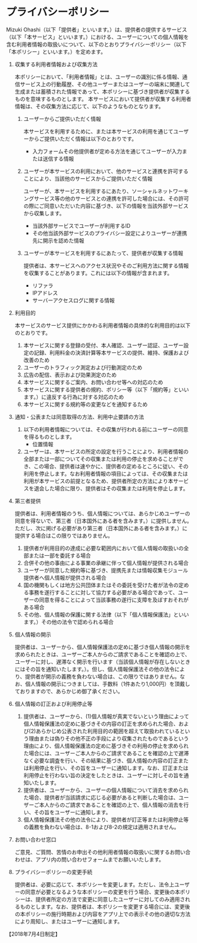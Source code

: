 # プライバシーポリシー
Mizuki Ohashi（以下「提供者」といいます。）は、提供者の提供するサービス（以下「本サービス」といいます。）における、ユーザーについての個人情報を含む利用者情報の取扱いについて、以下のとおりプライバシーポリシー（以下「本ポリシー」といいます。）を定めます。

1.	収集する利用者情報および収集方法

    本ポリシーにおいて、「利用者情報」とは、ユーザーの識別に係る情報、通信サービス上の行動履歴、その他ユーザーまたはユーザーの端末に関連して生成または蓄積された情報であって、本ポリシーに基づき提供者が収集するものを意味するものとします。
本サービスにおいて提供者が収集する利用者情報は、その収集方法に応じて、以下のようなものとなります。
    1. ユーザーからご提供いただく情報

        本サービスを利用するために、または本サービスの利用を通じてユーザーからご提供いただく情報は以下のとおりです。
       - 入力フォームその他提供者が定める方法を通じてユーザーが入力または送信する情報
     2. ユーザーが本サービスの利用において、他のサービスと連携を許可することにより、当該他のサービスからご提供いただく情報
     
        ユーザーが、本サービスを利用するにあたり、ソーシャルネットワーキングサービス等の他のサービスとの連携を許可した場合には、その許可の際にご同意いただいた内容に基づき、以下の情報を当該外部サービスから収集します。
        - 当該外部サービスでユーザーが利用するID
        - その他当該外部サービスのプライバシー設定によりユーザーが連携先に開示を認めた情報
      3. ユーザーが本サービスを利用するにあたって、提供者が収集する情報

         提供者は、本サービスへのアクセス状況やそのご利用方法に関する情報を収集することがあります。これには以下の情報が含まれます。
         - リファラ
         - IPアドレス
         - サーバーアクセスログに関する情報

2.	利用目的

    本サービスのサービス提供にかかわる利用者情報の具体的な利用目的は以下のとおりです。
    1. 本サービスに関する登録の受付、本人確認、ユーザー認証、ユーザー設定の記録、利用料金の決済計算等本サービスの提供、維持、保護および改善のため
    2. ユーザーのトラフィック測定および行動測定のため
    3. 広告の配信、表示および効果測定のため
    4. 本サービスに関するご案内、お問い合わせ等への対応のため
    5. 本サービスに関する提供者の規約、ポリシー等（以下「規約等」といいます。）に違反する行為に対する対応のため
    6. 本サービスに関する規約等の変更などを通知するため

3.	通知・公表または同意取得の方法、利用中止要請の方法
    1. 以下の利用者情報については、その収集が行われる前にユーザーの同意を得るものとします。
        - 位置情報
    2. ユーザーは、本サービスの所定の設定を行うことにより、利用者情報の全部または一部についてその収集または利用の停止を求めることができ、この場合、提供者は速やかに、提供者の定めるところに従い、その利用を停止します。なお利用者情報の項目によっては、その収集または利用が本サービスの前提となるため、提供者所定の方法により本サービスを退会した場合に限り、提供者はその収集または利用を停止します。

4.	第三者提供

    提供者は、利用者情報のうち、個人情報については、あらかじめユーザーの同意を得ないで、第三者（日本国外にある者を含みます。）に提供しません。ただし、次に掲げる必要があり第三者（日本国外にある者を含みます。）に提供する場合はこの限りではありません。
      1. 提供者が利用目的の達成に必要な範囲内において個人情報の取扱いの全部または一部を委託する場合
      2. 合併その他の事由による事業の承継に伴って個人情報が提供される場合
      3. ユーザーが同意した規約等に基づき、提携先または情報収集モジュール提供者へ個人情報が提供される場合
      4. 国の機関もしくは地方公共団体またはその委託を受けた者が法令の定める事務を遂行することに対して協力する必要がある場合であって、ユーザーの同意を得ることによって当該事務の遂行に支障を及ぼすおそれがある場合
      5. その他、個人情報の保護に関する法律（以下「個人情報保護法」といいます。）その他の法令で認められる場合

5.	個人情報の開示

    提供者は、ユーザーから、個人情報保護法の定めに基づき個人情報の開示を求められたときは、ユーザーご本人からのご請求であることを確認の上で、ユーザーに対し、遅滞なく開示を行います（当該個人情報が存在しないときにはその旨を通知いたします。）。但し、個人情報保護法その他の法令により、提供者が開示の義務を負わない場合は、この限りではありません。なお、個人情報の開示につきましては、手数料（1件あたり1,000円）を頂戴しておりますので、あらかじめ御了承ください。

6.	個人情報の訂正および利用停止等
    1. 	提供者は、ユーザーから、(1)個人情報が真実でないという理由によって個人情報保護法の定めに基づきその内容の訂正を求められた場合、および(2)あらかじめ公表された利用目的の範囲を超えて取扱われているという理由または偽りその他不正の手段により収集されたものであるという理由により、個人情報保護法の定めに基づきその利用の停止を求められた場合には、ユーザーご本人からのご請求であることを確認の上で遅滞なく必要な調査を行い、その結果に基づき、個人情報の内容の訂正または利用停止を行い、その旨をユーザーに通知します。なお、訂正または利用停止を行わない旨の決定をしたときは、ユーザーに対しその旨を通知いたします。
    2. 	提供者は、ユーザーから、ユーザーの個人情報について消去を求められた場合、提供者が当該請求に応じる必要があると判断した場合は、ユーザーご本人からのご請求であることを確認の上で、個人情報の消去を行い、その旨をユーザーに通知します。
    3. 	個人情報保護法その他の法令により、提供者が訂正等または利用停止等の義務を負わない場合は、8-1および8-2の規定は適用されません。

7.	お問い合わせ窓口
    
    ご意見、ご質問、苦情のお申出その他利用者情報の取扱いに関するお問い合わせは、アプリ内の問い合わせフォームまでお願いいたします。

8.	プライバシーポリシーの変更手続

    提供者は、必要に応じて、本ポリシーを変更します。ただし、法令上ユーザーの同意が必要となるような本ポリシーの変更を行う場合、変更後の本ポリシーは、提供者所定の方法で変更に同意したユーザーに対してのみ適用されるものとします。なお、提供者は、本ポリシーを変更する場合には、変更後の本ポリシーの施行時期および内容をアプリ上での表示その他の適切な方法により周知し、またはユーザーに通知します。

【2018年7月4日制定】
